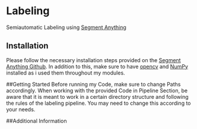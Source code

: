 # Labeling
Semiautomatic Labeling using [Segment Anything](https://segment-anything.com)

## Installation
Please follow the necessary installation steps provided on the [Segment Anything Github](https://github.com/facebookresearch/segment-anything). In addition to this, make sure to have [opencv](https://pypi.org/project/opencv-python/) and [NumPy](https://numpy.org/install/) installed as i used them throughout my modules. 

##Getting Started
Before running my Code, make sure to change Paths accordingly. When working with the provided Code in Pipeline Section, be aware that it is meant to work in a certain directory structure and following the rules of the labeling pipeline. You may need to change this according to your needs. 

##Additional Information

